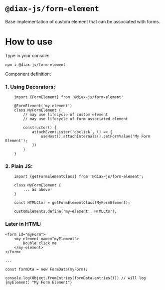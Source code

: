 # `@diax-js/form-element`

Base implementation of custom element that can be associated with forms.

# How to use

Type in your console:

`npm i @diax-js/form-element`

Component definition:

### 1. Using Decorators:

```
    import {FormElement} from '@diax-js/form-element'

    @FormElement('my-element')
    class MyFormElement {
        // may use lifecycle of custom element
        // may use lifecycle of form associated element

        constructor() {
            attachEventLister('dbclick', () => {
                useHost().attachInternals().setFormValue('My Form Element');
            })
        }
    }
```

### 2. Plain JS:

```
    import {getFormElementClass} from '@diax-js/form-element';

    class MyFormElement {
        ... as above
    }

    const HTMLCtor = getFormElementClass(MyFormElement);

    customElements.define('my-element', HTMLCtor);
```

### Later in HTML:

```
<form id="myForm">
    <my-element name="myElement">
        Double click me
    </my-element>
</form>

...

const formDta = new FormData(myForm);

console.log(Object.fromEntries(formData.entries())) // will log {myElement: "My Form Element"}

```
